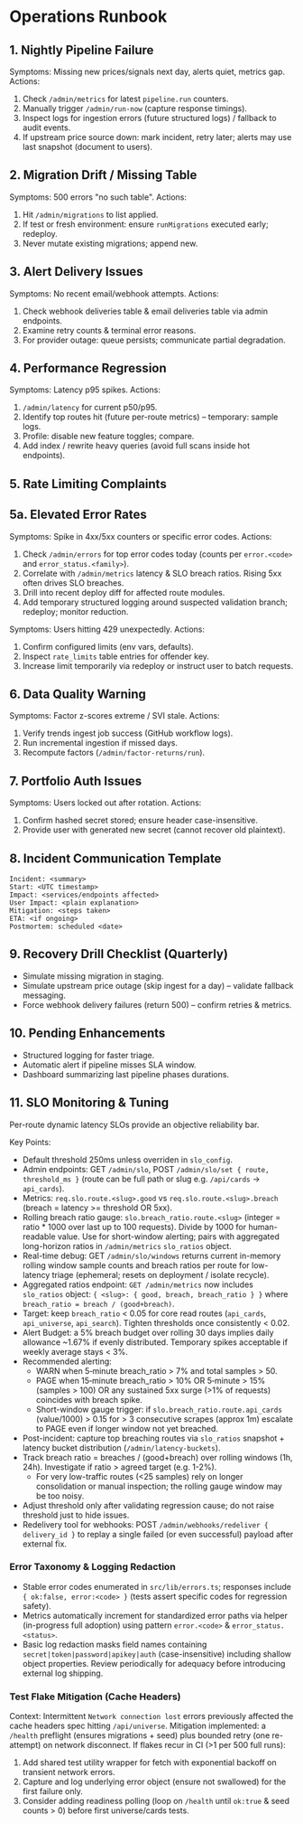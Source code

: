 # Operations Runbook

## 1. Nightly Pipeline Failure
Symptoms: Missing new prices/signals next day, alerts quiet, metrics gap.
Actions:
1. Check `/admin/metrics` for latest `pipeline.run` counters.
2. Manually trigger `/admin/run-now` (capture response timings).
3. Inspect logs for ingestion errors (future structured logs) / fallback to audit events.
4. If upstream price source down: mark incident, retry later; alerts may use last snapshot (document to users).

## 2. Migration Drift / Missing Table
Symptoms: 500 errors "no such table".
Actions:
1. Hit `/admin/migrations` to list applied.
2. If test or fresh environment: ensure `runMigrations` executed early; redeploy.
3. Never mutate existing migrations; append new.

## 3. Alert Delivery Issues
Symptoms: No recent email/webhook attempts.
Actions:
1. Check webhook deliveries table & email deliveries table via admin endpoints.
2. Examine retry counts & terminal error reasons.
3. For provider outage: queue persists; communicate partial degradation.

## 4. Performance Regression
Symptoms: Latency p95 spikes.
Actions:
1. `/admin/latency` for current p50/p95.
2. Identify top routes hit (future per-route metrics) – temporary: sample logs.
3. Profile: disable new feature toggles; compare.
4. Add index / rewrite heavy queries (avoid full scans inside hot endpoints).

## 5. Rate Limiting Complaints
## 5a. Elevated Error Rates
Symptoms: Spike in 4xx/5xx counters or specific error codes.
Actions:
1. Check `/admin/errors` for top error codes today (counts per `error.<code>` and `error_status.<family>`).
2. Correlate with `/admin/metrics` latency & SLO breach ratios. Rising 5xx often drives SLO breaches.
3. Drill into recent deploy diff for affected route modules.
4. Add temporary structured logging around suspected validation branch; redeploy; monitor reduction.

Symptoms: Users hitting 429 unexpectedly.
Actions:
1. Confirm configured limits (env vars, defaults).
2. Inspect `rate_limits` table entries for offender key.
3. Increase limit temporarily via redeploy or instruct user to batch requests.

## 6. Data Quality Warning
Symptoms: Factor z-scores extreme / SVI stale.
Actions:
1. Verify trends ingest job success (GitHub workflow logs).
2. Run incremental ingestion if missed days.
3. Recompute factors (`/admin/factor-returns/run`).

## 7. Portfolio Auth Issues
Symptoms: Users locked out after rotation.
Actions:
1. Confirm hashed secret stored; ensure header case-insensitive.
2. Provide user with generated new secret (cannot recover old plaintext).

## 8. Incident Communication Template
```
Incident: <summary>
Start: <UTC timestamp>
Impact: <services/endpoints affected>
User Impact: <plain explanation>
Mitigation: <steps taken>
ETA: <if ongoing>
Postmortem: scheduled <date>
```

## 9. Recovery Drill Checklist (Quarterly)
- Simulate missing migration in staging.
- Simulate upstream price outage (skip ingest for a day) – validate fallback messaging.
- Force webhook delivery failures (return 500) – confirm retries & metrics.

## 10. Pending Enhancements
- Structured logging for faster triage.
- Automatic alert if pipeline misses SLA window.
- Dashboard summarizing last pipeline phases durations.

## 11. SLO Monitoring & Tuning
Per-route dynamic latency SLOs provide an objective reliability bar.

Key Points:
- Default threshold 250ms unless overriden in `slo_config`.
- Admin endpoints: GET `/admin/slo`, POST `/admin/slo/set { route, threshold_ms }` (route can be full path or slug e.g. `/api/cards` → `api_cards`).
- Metrics: `req.slo.route.<slug>.good` vs `req.slo.route.<slug>.breach` (breach = latency >= threshold OR 5xx).
- Rolling breach ratio gauge: `slo.breach_ratio.route.<slug>` (integer = ratio * 1000 over last up to 100 requests). Divide by 1000 for human-readable value. Use for short-window alerting; pairs with aggregated long-horizon ratios in `/admin/metrics` `slo_ratios` object.
- Real-time debug: GET `/admin/slo/windows` returns current in-memory rolling window sample counts and breach ratios per route for low-latency triage (ephemeral; resets on deployment / isolate recycle).
- Aggregated ratios endpoint: `GET /admin/metrics` now includes `slo_ratios` object: `{ <slug>: { good, breach, breach_ratio } }` where `breach_ratio = breach / (good+breach)`.
- Target: keep `breach_ratio` < 0.05 for core read routes (`api_cards`, `api_universe`, `api_search`). Tighten thresholds once consistently < 0.02.
- Alert Budget: a 5% breach budget over rolling 30 days implies daily allowance ~1.67% if evenly distributed. Temporary spikes acceptable if weekly average stays < 3%.
- Recommended alerting:
	- WARN when 5‑minute breach_ratio > 7% and total samples > 50.
	- PAGE when 15‑minute breach_ratio > 10% OR 5‑minute > 15% (samples > 100) OR any sustained 5xx surge (>1% of requests) coincides with breach spike.
	- Short-window gauge trigger: if `slo.breach_ratio.route.api_cards` (value/1000) > 0.15 for > 3 consecutive scrapes (approx 1m) escalate to PAGE even if longer window not yet breached.
- Post-incident: capture top breaching routes via `slo_ratios` snapshot + latency bucket distribution (`/admin/latency-buckets`).
- Track breach ratio = breaches / (good+breach) over rolling windows (1h, 24h). Investigate if ratio > agreed target (e.g. 1-2%).
	- For very low-traffic routes (<25 samples) rely on longer consolidation or manual inspection; the rolling gauge window may be too noisy.
- Adjust threshold only after validating regression cause; do not raise threshold just to hide issues.
- Redelivery tool for webhooks: POST `/admin/webhooks/redeliver { delivery_id }` to replay a single failed (or even successful) payload after external fix.

### Error Taxonomy & Logging Redaction
- Stable error codes enumerated in `src/lib/errors.ts`; responses include `{ ok:false, error:<code> }` (tests assert specific codes for regression safety).
- Metrics automatically increment for standardized error paths via helper (in-progress full adoption) using pattern `error.<code>` & `error_status.<status>`.
- Basic log redaction masks field names containing `secret|token|password|apikey|auth` (case-insensitive) including shallow object properties. Review periodically for adequacy before introducing external log shipping.

### Test Flake Mitigation (Cache Headers)
Context: Intermittent `Network connection lost` errors previously affected the cache headers spec hitting `/api/universe`. Mitigation implemented: a `/health` preflight (ensures migrations + seed) plus bounded retry (one re-attempt) on network disconnect. If flakes recur in CI (>1 per 500 full runs):
1. Add shared test utility wrapper for fetch with exponential backoff on transient network errors.
2. Capture and log underlying error object (ensure not swallowed) for the first failure only.
3. Consider adding readiness polling (loop on `/health` until `ok:true` & seed counts > 0) before first universe/cards tests.
